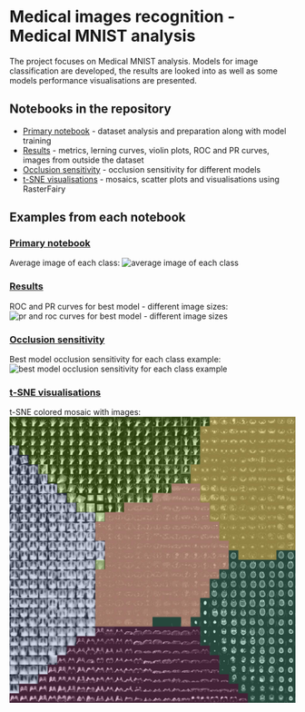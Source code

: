 # Medical images recognition - Medical MNIST analysis

The project focuses on Medical MNIST analysis. Models for image classification are developed, the results are looked into as well as some models performance visualisations are presented.

## Notebooks in the repository

* [Primary notebook](notebooks/Medical-MNIST.ipynb) - dataset analysis and preparation along with model training 
* [Results](notebooks/Medical-MNIST-results.ipynb) - metrics, lerning curves, violin plots, ROC and PR curves, images from outside the dataset
* [Occlusion sensitivity](notebooks/Occlusion-sensitivity.ipynb) - occlusion sensitivity for different models
* [t-SNE visualisations](notebooks/t-SNE-visualisations.ipynb) - mosaics, scatter plots and visualisations using RasterFairy

## Examples from each notebook
### [Primary notebook](notebooks/Medical-MNIST.ipynb)

Average image of each class:
![average image of each class](https://deepdrive.pl/wp-content/uploads/2021/01/usredniony-obraz-dla-kazdej-z-klas.png)

### [Results](notebooks/Medical-MNIST-results.ipynb)

ROC and PR curves for best model - different image sizes:
![pr and roc curves for best model - different image sizes](https://deepdrive.pl/wp-content/uploads/2020/12/najlepszy-model-32-px-1024x392.png)

### [Occlusion sensitivity](notebooks/Occlusion-sensitivity.ipynb)

Best model occlusion sensitivity for each class example:
![best model occlusion sensitivity for each class example](https://deepdrive.pl/wp-content/uploads/2020/12/best-model-occlusion-sensitivity-1024x554.png)

### [t-SNE visualisations](notebooks/t-SNE-visualisations.ipynb)

t-SNE colored mosaic with images:
![tsne colorful mosaic](/images/tsne-images-mosaic-in-color.jpg)
